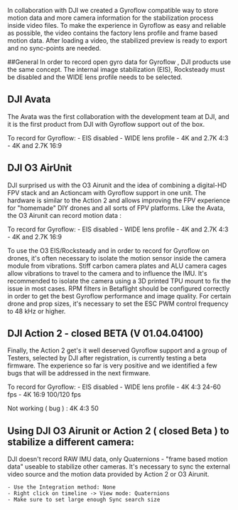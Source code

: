 In collaboration with DJI we created a Gyroflow compatible way to store motion data and more camera information for the stabilization process inside 
video files. To make the experience in Gyroflow as easy and reliable as possible, the video contains the factory lens profile and frame based motion data.
After loading a video, the stabilized preview is ready to export and no sync-points are needed.

##General
In order to record open gyro data for Gyroflow , DJI products use the same concept. The internal image stabilization (EIS), Rocksteady must be disabled
and the WIDE lens profile needs to be selected. 

## DJI Avata
The Avata was the first collaboration with the development team at DJI, and it is the first product from DJI with Gyroflow support out of the box. 

  To record for Gyroflow:
    - EIS disabled
    - WIDE lens profile
    - 4K and 2.7K  4:3
    - 4K and 2.7K  16:9
    
## DJI O3 AirUnit
DJI surprised us with the O3 Airunit and the idea of combining a digital-HD FPV stack and an Actioncam with Gyroflow support in one unit. The hardware is
similar to the Action 2 and allows improving the FPV experience for "homemade" DIY drones and all sorts of FPV platforms.
Like the Avata, the O3 Airunit can record motion data :

  To record for Gyroflow:
    - EIS disabled
    - WIDE lens profile
    - 4K and 2.7K  4:3
    - 4K and 2.7K  16:9
    
To use the O3 EIS/Rocksteady and in order to record for Gyroflow on drones, it's often necessary to isolate the motion sensor inside the camera module 
from vibrations. Stiff carbon camera plates and ALU camera cages allow vibrations to travel to the camera and to influence the IMU. It's recommended to isolate
the camera using a 3D printed TPU mount to fix the issue in most cases. 
RPM filters in Betaflight should be configured correctly in order to get the best Gyroflow performance and image quality. For certain drone and prop sizes,
it's necessary to set the ESC PWM control frequency to 48 kHz or higher. 

## DJI Action 2 - closed BETA (V 01.04.04100)
Finally, the Action 2 get's it well deserved Gyroflow support and a group of Testers, selected by DJI after registration, is currently testing 
a beta firmware. The experience so far is very positive and we identified a few bugs that will be addressed in the next firmware.
 
  To record for Gyroflow:
     - EIS disabled
     - WIDE lens profile
     - 4K 4:3   24-60 fps
     - 4K 16:9  100/120 fps
     
  Not working ( bug ) : 4K 4:3 50 


## Using DJI O3 Airunit or Action 2 ( closed Beta ) to stabilize a different camera:
DJI doesn't record RAW IMU data, only Quaternions - "frame based motion data" useable to stabilize other cameras. It's necessary to sync the
external video source and the motion data provided by Action 2 or O3 Airunit. 

    - Use the Integration method: None
    - Right click on timeline -> View mode: Quaternions
    - Make sure to set large enough Sync search size
    

